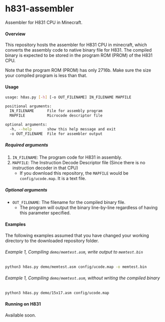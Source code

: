 # h831-assembler
Assembler for H831 CPU in Minecraft.

#### Overview

This repository hosts the assembler for H831 CPU in minecraft, which converts the assembly code to native binary file for H831. The compiled binary is expected to be stored in the program ROM (PROM) of the H831 CPU.

Note that the program ROM (PROM) has only 2716b. Make sure the size your compiled program is less than that.

#### Usage

```bash
usage: h8as.py [-h] [-o OUT_FILENAME] IN_FILENAME MAPFILE

positional arguments:
  IN_FILENAME      File for assembly program
  MAPFILE          Microcode descriptor file

optional arguments:
  -h, --help       show this help message and exit
  -o OUT_FILENAME  File for assembler output
```

##### Required arguments

1. `IN_FILENAME`: The program code for H831 in assembly.
2. `MAPFILE`: The Instruction Decode Descriptor file (Since there is no instruction decoder in that CPU)
	- If you download this repository, the `MAPFILE` would be `config/ucode.map`. It is a text file.

##### Optional arguments

- `OUT_FILENAME`: The filename for the compiled binary file.
	- The program will output the binary line-by-line regardless of having this parameter specified.

#### Examples

The following examples assumed that you have changed your working directory to the downloaded repository folder.

###### Example 1, Compiling `demo/memtest.asm`, write output to `memtest.bin`

```bash
python3 h8as.py demo/memtest.asm config/ucode.map -o memtest.bin
```

###### Example 1, Compiling `demo/memtest.asm`, without writing the compiled binary

```bash
python3 h8as.py demo/15x17.asm config/ucode.map
```

#### Running on H831

Available soon.





